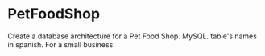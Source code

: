# PetFoodShop
Create a database architecture for a Pet Food Shop.
MySQL.
table's names in spanish.
For a small business.
